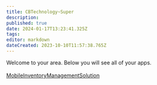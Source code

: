 ```yaml
---
title: CBTechnology~Super
description: 
published: true
date: 2024-01-17T13:23:41.325Z
tags: 
editor: markdown
dateCreated: 2023-10-10T11:57:38.765Z
---
```


Welcome to your area. Below you will see all of your apps.<br><br>[MobileInventoryManagementSolution](/Apps/MIMS/MobileInventoryManagementSolution)<br>